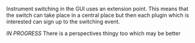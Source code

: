 Instrument switching in the GUI uses an extension point. This means that the switch can take place in a central place but then each plugin which is interested can sign up to the switching event. 


*IN PROGRESS* There is a perspectives thingy too which may be better
